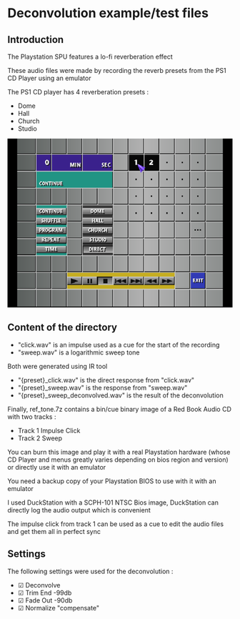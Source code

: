 # Deconvolution example/test files

## Introduction

The Playstation SPU features a lo-fi reverberation effect

These audio files were made by recording the reverb presets from the PS1 CD Player using an emulator

The PS1 CD player has 4 reverberation presets :

* Dome
* Hall
* Church
* Studio

![PS1 CD Player](PS1_CD_player.png)

## Content of the directory

* "click.wav" is an impulse used as a cue for the start of the recording
* "sweep.wav" is a logarithmic sweep tone

Both were generated using IR tool

* "{preset}_click.wav" is the direct response from "click.wav"
* "{preset}_sweep.wav" is the response from "sweep.wav"
* "{preset}_sweep_deconvolved.wav" is the result of the deconvolution

Finally, ref_tone.7z contains a bin/cue binary image of a Red Book Audio CD with two tracks :

* Track 1 Impulse Click
* Track 2 Sweep

You can burn this image and play it with a real Playstation hardware (whose CD Player and menus greatly varies depending
on bios region and version) or directly use it with an emulator

You need a backup copy of your Playstation BIOS to use with it with an emulator

I used DuckStation with a SCPH-101 NTSC Bios image, DuckStation can directly log the audio output which is convenient

The impulse click from track 1 can be used as a cue to edit the audio files and get them all in perfect sync

## Settings

The following settings were used for the deconvolution :

* ☑ Deconvolve
* ☑ Trim End -99db
* ☑ Fade Out -90db
* ☑ Normalize "compensate"